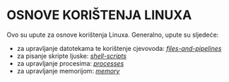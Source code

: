 # OSNOVE KORIŠTENJA LINUXA

Ovo su upute za osnove korištenja Linuxa. Generalno, upute su sljedeće:

* za upravljanje datotekama te korištenje cjevovoda: [*files-and-pipelines*](files-and-pipelines)
* za pisanje skripte ljuske: [*shell-scripts*](shell-scripts)
* za upravljanje procesima: [*processes*](processes)
* za upravljanje memorijom: [*memory*](memory)
